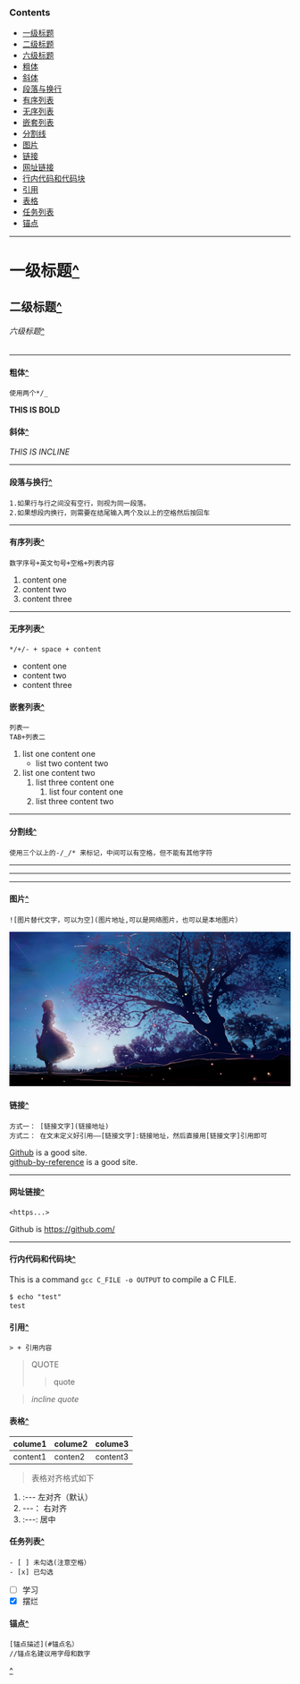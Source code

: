 ### Contents
- [一级标题](#一级标题^)
- [二级标题](#二级标题^)
- [六级标题](#六级标题^)
- [粗体](#粗体^)
- [斜体](#斜体^)
- [段落与换行](#段落与换行^)
- [有序列表](#有序列表^)
- [无序列表](#无序列表^)
- [嵌套列表](#嵌套列表^)
- [分割线](#分割线^)
- [图片](#图片^)
- [链接](#链接^)
- [网址链接](#网址链接^)
- [行内代码和代码块](#行内代码和代码块^)
- [引用](#引用^)
- [表格](#表格^)
- [任务列表](#任务列表^)
- [锚点](#锚点^)
-----
# 一级标题<a href=#Contents>^</a>
## 二级标题<a href=#Contents>^</a>
###### 六级标题<a href=#Contents>^</a>

------

#### 粗体<a href=#Contents>^</a>
```
使用两个*/_
```
**THIS IS BOLD**

#### 斜体<a href=#Contents>^</a>
*THIS IS INCLINE*

-------

#### 段落与换行<a href=#Contents>^</a>
```
1.如果行与行之间没有空行，则视为同一段落。  
2.如果想段内换行，则需要在结尾输入两个及以上的空格然后按回车
```


---

#### 有序列表<a href=#Contents>^</a>
```
数字序号+英文句号+空格+列表内容
```
1. content one
2. content two
3. content three

---
#### 无序列表<a href=#Contents>^</a>
```
*/+/- + space + content
```
- content one
- content two
- content three

#### 嵌套列表<a href=#Contents>^</a>
```
列表一
TAB+列表二
```
1. list one content one
	- list two content two
2. list one content two
	1. list three content one
		1. list four content one
	2. list three content two

---

#### 分割线<a href=#Contents>^</a>
```
使用三个以上的-/_/* 来标记，中间可以有空格，但不能有其他字符
```
----------
*********
__________

#### 图片<a href=#Contents>^</a>
```
![图片替代文字，可以为空](图片地址,可以是网络图片，也可以是本地图片）
```
![EXAMPLE](./img/temp.jpg)


#### 链接<a href=#Contents>^</a>
```
方式一： [链接文字](链接地址)
方式二： 在文末定义好引用——[链接文字]:链接地址，然后直接用[链接文字]引用即可
```
[Github](https://github.com/) is a good site.  
[github-by-reference] is a good site.

[github-by-reference]:
https://github.com/

----

#### 网址链接<a href=#Contents>^</a>
```
<https...>
```
Github is <https://github.com/>

----

#### 行内代码和代码块<a href=#Contents>^</a>
This is a command `gcc C_FILE -o OUTPUT` to compile a C FILE.
```shell
$ echo "test"
test
```

#### 引用<a href=#Contents>^</a>
`> + 引用内容`
> QUOTE
>> quote  

> *incline quote*


#### 表格<a href=#Contents>^</a>
|colume1|colume2|colume3|
|----|----|:---:|
|content1|conten2|content3|
> 表格对齐格式如下  
1. :--- 左对齐（默认）
2. ---： 右对齐
3. :---: 居中

#### 任务列表<a href=#Contents>^</a>
```
- [ ] 未勾选(注意空格）
- [x] 已勾选
```
- [ ] 学习
- [x] 摆烂

#### 锚点<a href=#Contents>^</a>
```
[锚点描述](#锚点名）
//锚点名建议用字母和数字
```
<a href=#Contents>^</a>
